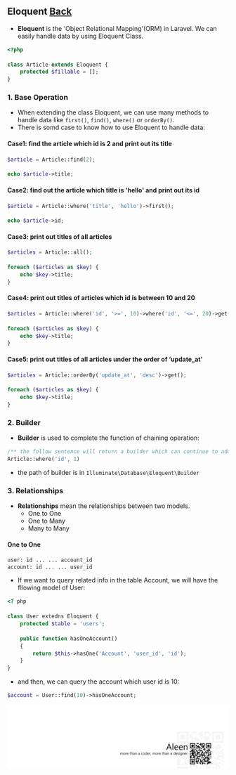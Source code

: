 ## Eloquent [Back](./../laravel.md)

- **Eloquent** is the 'Object Relational Mapping'(ORM) in Laravel. We can easily handle data by using Eloquent Class.

```php
<?php

class Article extends Eloquent {
    protected $fillable = [];
}
```

### 1. Base Operation

- When extending the class Eloquent, we can use many methods to handle data like `first()`, `find()`, `where()` or `orderBy()`.
- There is somd case to know how to use Eloquent to handle data:

#### Case1: find the article which id is 2 and print out its title

```php
$article = Article::find(2);

echo $article->title;
```

#### Case2: find out the article which title is 'hello' and print out its id

```php
$article = Article::where('title', 'hello')->first();

echo $article->id;
```

#### Case3: print out titles of all articles

```php
$articles = Article::all();

foreach ($articles as $key) {
    echo $key->title;
}
```

#### Case4: print out titles of articles which id is between 10 and 20

```php
$articles = Article::where('id', '>=', 10)->where('id', '<=', 20)->get();

foreach ($articles as $key) {
    echo $key->title;
}
```

#### Case5: print out titles of all articles under the order of ‘update_at'

```php
$articles = Article::orderBy('update_at', 'desc')->get();

foreach ($articles as $key) {
    echo $key->title;
}
```

### 2. Builder

- **Builder** is used to complete the function of chaining operation:

```php
/** the follow sentence will return a builder which can continue to add conditions */
Article::where('id', 1)
```

- the path of builder is in `Illuminate\Database\Eloquent\Builder`

### 3. Relationships

- **Relationships** mean the relationships between two models.
    - One to One
    - One to Many
    - Many to Many

#### One to One

```
user: id ... ... account_id
account: id ... ... user_id
```

- If we want to query related info in the table Account, we will have the fllowing model of User:

```php
<? php

class User extedns Eloquent {
    protected $table = 'users';
    
    public function hasOneAccount()
    {
        return $this->hasOne('Account', 'user_id', 'id');
    }
}
```

- and then, we can query the account which user id is 10:

```php
$account = User::find(10)->hasOneAccount;
```

<a href="http://aleen42.github.io/" target="_blank" ><img src="./../../../../pic/tail.gif"></a>